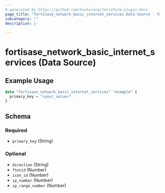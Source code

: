 ```yaml
---
# generated by https://github.com/hashicorp/terraform-plugin-docs
page_title: "fortisase_network_basic_internet_services Data Source - fortisase"
subcategory: ""
description: |-
  
---
```


# fortisase_network_basic_internet_services (Data Source)



## Example Usage

```terraform
data "fortisase_network_basic_internet_services" "example" {
  primary_key = "<your_value>"
}
```

<!-- schema generated by tfplugindocs -->
## Schema

### Required

- `primary_key` (String)

### Optional

- `direction` (String)
- `ftntid` (Number)
- `icon_id` (Number)
- `ip_number` (Number)
- `ip_range_number` (Number)
